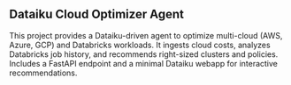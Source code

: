 ## Dataiku Cloud Optimizer Agent

This project provides a Dataiku-driven agent to optimize multi-cloud (AWS, Azure, GCP) and Databricks workloads. It ingests cloud costs, analyzes Databricks job history, and recommends right-sized clusters and policies. Includes a FastAPI endpoint and a minimal Dataiku webapp for interactive recommendations.
